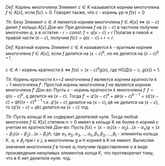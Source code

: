 _Def:_ Корень многочлена
Элемент $c \in K$ называется корнем многочлена $f \in A[x]$, если $f(c) = 0$. Говорят также, что $c$ - корень ур-я $f(x) = 0$

_Th:_ Безу
Элемент $c \in A$ является корнем многочлена $f \in A[x]$ <=> $(x-c)$ делит $f$ кольцо $A[x]$
_Док-во:_
При делении $f$ на $(x-c)$ в частном получим многочлен $q$, а в остатке - $r - const$: $f = q(x-c)+ r$
Полагая в левой и правой части $(x-c)$, получим $f(c)=q(c-c)+r=r$.

_Def:_ Кратный корень
Элемент $c \in A$ называется $k$ - кратным корнем многочлена $f \in A[x]$, если $f$ делится на $(x - c)^{k}$, но не делится на $(x-c)^{k+1}$.

$c \in A \text{ - корень кратности } k \text{ <=> } f(x)=(x-c)^{k}g(x)$, где НОД($x-c$, $g(x)$) = 1.

_Th:_ Корень кратности k>=2 многочлена $f$ является корнем кратности $k-1$ многочлена $f'$. Простой корень многочлена $f$ не является корнем многочлена $f'$
_Док-во:_
Пусть $c$ - корень кратности $k$ многочлена $f$: $f=q(x-c)^k$, $q \text{ делится на } (x-c)$. Тогда $f' = q'(x-c)^k + qk(x-c)^{k-1} = (q'(x-c)+qk)(x-c)^{k-1}$ т.к. $q'(x-c) \text{ делится на } (x-c), qk \text{ не делится на } (x-c)$, то $(q'(x-c) + qk) \text{ делится на } (x-c)$ чтд.

_Th:_ Пусть кольцо K не содержит делителей нуля. Тогда любой многочлен $f \in K[x]$ степени $n > 0$ имеет в кольце K не более $n$ корней с учетом их кратностей
_Док-во:_
Пусть $f(x) = (x-\alpha_{1})(x-\alpha_{2})\dots(x-\alpha_{s})g=(x-\beta_{1})(x-\beta_{2})\dots(x-\beta_{t})h$, где $\alpha_{1},\alpha_{2},\alpha_{3},\dots, \alpha_{s}, \beta_{1}, \beta_{2}, \dots, \beta_{t}$ - элементы кольца К. $\alpha_{i}\neq \beta_{j} \text{ при } i\neq j$, а многочлены $g$ и $h$ корней в К не имеют. Вычисляя значения многочлена $f$ в точке $\alpha_{i}$ получим прдеставление о в виде произведения ненуливых элементов колца К, что противоречит тому, что в К нет делителя нуля. чтд.